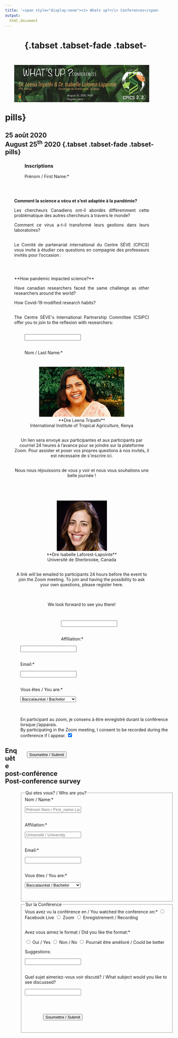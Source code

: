 ```yaml
---
title: '<span style="display:none"><i> Whats up?</i> Conferences</span>'
output:
  html_document
---
```

<head>
<link rel="apple-touch-icon" sizes="180x180" href="/apple-touch-icon.png">
<link rel="icon" type="image/png" sizes="32x32" href="/favicon-32x32.png">
<link rel="icon" type="image/png" sizes="16x16" href="/favicon-16x16.png">
<link rel="manifest" href="/site.webmanifest">
<link rel="mask-icon" href="/safari-pinned-tab.svg" color="#5bbad5">
<meta name="msapplication-TileColor" content="#da532c">
<meta name="theme-color" content="#ffffff">
<meta charset="utf-8">
<meta name="viewport" content="width=device-width, initial-scale=1">
<link rel="stylesheet" href="./form.css">
<link rel="stylesheet" href="./column_text_style.css">

</head>
<style>
.main-container {
  max-width: 1400px;
  margin-left: auto;
  margin-right: auto;
}

figure {
  padding: 4px;
  margin: auto;
}

figcaption {
  font-style: italic;
  padding: 2px;
  text-align: center;
}
div.figure p + p {
  display: table-caption;
}
.column {
  float: left;
  padding: 30px;
}

.left{
  width: 5%;
  padding: 0px;
}

.middle, .right  {
  width: 45%;
}

.central {
  width: 80%;
  display: block;
  margin-left: auto;
  margin-right: auto;
}

.midleft, .midright {
  float: right;
  width: 40%
}

/* Clear floats after the columns */
  .row:after {
    content: "";
    display: table;
    clear: both;
  }

.center {
  display: block;
  margin-left: auto;
  margin-right: auto;
}

</style>
<script src="https://kit.fontawesome.com/0af1a424a5.js" crossorigin="anonymous"></script>

<script type="text/javascript">
function showfield(Occupation_level){
	if(Occupation_level == 'Autre / Other') {
		document.getElementById('div1').innerHTML = '<input type="text" name="Other affiliation" id="Other affiliation" style="padding: 0.75em ; border: 1px solid #e5e5e5; border-radius: 30px; margin: 0em;" />';
	}
	else {
		document.getElementById('div1').innerHTML='';
	}	
}
</script>

<div class="row">
<div class="column left" style="text-align: center">
&nbsp;
</div>

<div class="column center" style="text-align: center">

<img src="images/whats up 2020/whatsup_25aug_conferences_en.png" alt="What's up conferences August 25<sup>th</sup> at 9h am with Dr. Leena Tripathi from IITA Kenya and Dr. Isabelle Laforest-Lapointe from University of Sherbrooke Canada">
  
 </div> 
</div> 


#  {.tabset .tabset-fade .tabset-pills}

<!--## Professors / Professeurs

<div class="row">
<div class="column left">
  <img src="" style="width:84%; border-bottom:5px">
<br><br>
  <img src="" style="width:84%">
</div>

<div class="column right">
  <img src="" style="padding: 0px; width:84%; border-bottom:5px">
<br><br>
  <img src="" style="padding: 0px; width:84%">
</div>

</div>-->

## 25 août 2020<br>August 25<sup>th</sup> 2020 {.tabset .tabset-fade .tabset-pills}

<div class="row">
<div class="column left" style="text-align: justify">
&nbsp;
</div>

<div class="column middle" style="text-align: justify">

**Comment la science a vécu et s’est adaptée à la pandémie?** 

Les chercheurs Canadiens ont-il abordés différemment cette problématique des autres chercheurs à travers le monde? 

Comment ce virus a-t-il transformé leurs gestions dans leurs laboratoires? 

<br>
<div>
Le Comité de partenariat international du Centre SÈVE (CPICS) vous invite à étudier ces questions en compagnie des professeurs invités pour l’occasion : 
</div>
</div>

<div class="column right" style="text-align: justify">
**How pandemic impacted science?** 

Have canadian researchers faced the same challenge as other researchers around the world? 

How Covid-19 modified research habits? 

<div >
<br>
The Centre SÈVE's International Partnership Committee (CSIPC) offer you to join to the reflexion with researchers: 
</div></div></div>

<div class="row">
<div class="column left" style="text-align: center">
&nbsp;
</div>
<div class="column middle" style="text-align: center">

<center> <a href="https://www.iita.org/iita-staff/tripathi-leena/"><img src="images/whats up 2020/Leena.png" alt="Dr. Leena Tripathi from IITA Kenya"></a></center>
<center> **Dre Leena Tripathi**</center> 

<center> International Institute of Tropical Agriculture, Kenya </center> 
<br>

Un lien sera envoyé aux participantes et aux participants par courriel 24 heures à l’avance pour se joindre sur la plateforme Zoom. Pour assister et poser vos propres questions à nos invités, il est nécessaire de s'inscrire ici.
<br><br>

Nous nous réjouissons de vous y voir et nous vous souhaitons une belle journée ! 
</div>

<div class="column right" style="text-align: center">

<center> <a href="https://isabellelaforestlapointe.wordpress.com/"><img src="images/whats up 2020/Isabelle.png" alt="Dr. Isabelle Laforest-Lapointe from University of Sherbrooke Canada"></a></center>
<center> **Dre Isabelle Laforest-Lapointe**</center> 

<center> Université de Sherbrooke, Canada</center> 
<br>

A link will be emailed to participants 24 hours before the event to join the Zoom meeting. To join and having the possibility to ask your own questions, please register here.
<br><br><br>

We look forward to see you there! 

</div>
</div>




<div class="row">
<div class="column left" style="text-align: center">
&nbsp;
</div>
<div class="column middle" style="text-align: center">


</div>

<div class="column right" style="text-align: center">


</div>
</div>

### Inscriptions

<div rows=2 class="row" style="width: 100%; padding-left: 10%; padding-right: 10%">


<form name="CPICS_whatsup_registration" method="POST" data-netlify="true">

<label > Prénom / First Name:* </label>  

<input type="text" name="First name" placeholder="" required/>
     <br> <br>
	 
<label > Nom / Last Name:* </label> 

<input type="text" name="Last name" placeholder="" required/><br> <br>
    
<label > Affiliation:* </label>  

<input type="text" name="Affiliation" placeholder="" required/><br> <br>

<label>Email:* </label> 

<input type="text" name="Email" placeholder="" required/><br> <br>

<input type="hidden" name="_subject" value="inscription" />

<label> Vous êtes / You are:* </label>

<select name="Occupation_level" id="Occupation level" onchange="showfield(this.options[this.selectedIndex].value)" required>
<option value="Baccalauréat / Bachelor" /> Baccalauréat / Bachelor </option>
<option value="Maîtrise / Master's" /> Maîtrise / Master's </option>
<option value="Doctorat / PhD" /> Doctorat / PhD </option>
<option value="Postdoc" /> Postdoc </option>
<option value="Technicien(ne) / Technician" /> Technicien(ne) / Technician </option>
<option value="Chercheur(e) / Researcher" /> Chercheur(e) / Researcher </option>
<option value="Autre / Other" /> Autre / Other </option>
</select>


<div id="div1"></div>
 <br> <br>
 
<input type="hidden" name="_gotcha" />

<label class="container">En participant au zoom, je consens à être enregistré durant la conférence lorsque j’apparais.<br>
By participating in the Zoom meeting, I consent to be recorded during the conference if I appear.
  <input name="agree_recording" type="checkbox" checked="checked" required>
  <span class="checkmark"></span>
</label>
 <br>

<div class="column right" style="padding-right: 70%; float: right">
<input type="submit" value="Soumettre / Submit"/>
</div>

</form>
</div>


## Enquête post-conférence<br>Post-conference survey

<div rows=2 class="row" style="width: 100%; padding-left: 10%; padding-right: 10%">


<form name="CPICS_whatsup_registration" method="POST" data-netlify="true">

<fieldset>
<legend> Qui etes vous? / Who are you? </legend>
<label > Nom / Name:* </label> 

<input type="text" name="Name" placeholder="Prénom Nom / First_name Last_name" required/><br> <br>
    
<label > Affiliation:* </label>  

<input type="text" name="Affiliation" placeholder="Université / University" required/><br> <br>

<label>Email:* </label> 

<input type="text" name="Email" placeholder="" required/><br> <br>

<input type="hidden" name="_subject" value="inscription" />

<label> Vous êtes / You are:* </label>

<select name="Occupation_level" id="Occupation level" onchange="showfield(this.options[this.selectedIndex].value)" required>
<option value="Baccalauréat / Bachelor" /> Baccalauréat / Bachelor </option>
<option value="Maîtrise / Master's" /> Maîtrise / Master's </option>
<option value="Doctorat / PhD" /> Doctorat / PhD </option>
<option value="Postdoc" /> Postdoc </option>
<option value="Technicien(ne) / Technician" /> Technicien(ne) / Technician </option>
<option value="Chercheur(e) / Researcher" /> Chercheur(e) / Researcher </option>
<option value="Autre / Other" /> Autre / Other </option>
</select>


<div id="div1"></div>
 <br> <br>
</fieldset>
 
<input type="hidden" name="_gotcha" />

<fieldset>
<legend> Sur la Conférence </legend>
<label> Vous avez vu la conférence en / You watched the conference on:* </label>

<input type="radio" id="facebook" value="facebook" required>
<label for="facebook" style="width:15%"> Facebook Live </label>
<input type="radio" id="zoom" value="zoom" required>
<label for="zoom" style="width:15%"> Zoom </label>
<input type="radio" id="record" value="record" required>
<label for="record" style="width:25%"> Enregistrement / Recording </label><br>

 <br>

<label> Avez vous aimez le format / Did you like the format:* </label>

<input type="radio" id="yes" value="Yes" required>
<label for="yes" style="width:15%"> Oui / Yes </label>
<input type="radio" id="No" value="No" required>
<label for="No" style="width:15%"> Non / No </label>
<input type="radio" id="other" value="other" required>
<label for="other" style="width:35%"> Pourrait être amélioré / Could be better </label><br>

<label > Suggestions: </label> 

<input type="text" name="Last name" placeholder="" /><br> <br>

<label > Quel sujet aimeriez-vous voir discuté? / What subject would you like to see discussed?</label> 

<input type="text" name="Last name" placeholder="" /><br> <br>

<div class="column right" style="padding-right: 60%; float: right">
<input type="submit" value="Soumettre / Submit"/>
</div>
</fieldset>

</form>
</div>
